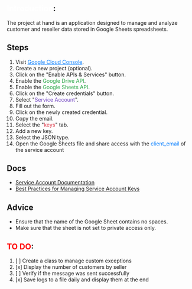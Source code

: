 
## <span style="color: #FFF;">Introduction</span>:
The project at hand is an application designed to manage and analyze customer and reseller data stored in Google Sheets spreadsheets. 

## Steps

1. Visit <a href="https://console.cloud.google.com/apis" style="color: #007bff;">Google Cloud Console</a>.
2. Create a new project (optional).
3. Click on the "Enable APIs & Services" button.
4. Enable the <span style="color: #28a745;">Google Drive API</span>.
5. Enable the <span style="color: #28a745;">Google Sheets API</span>.
6. Click on the "Create credentials" button.
7. Select "<span style="color: #6f42c1;">Service Account</span>".
8. Fill out the form.
9. Click on the newly created credential.
10. Copy the email.
11. Select the "<span style="color: #dc3545;">keys</span>" tab.
12. Add a new key.
13. Select the JSON type.
14. Open the Google Sheets file and share access with the <span style="color: #007bff;">client_email</span> of the service account


## Docs

- [Service Account Documentation](https://cloud.google.com/iam/docs/service-account-overview)
- [Best Practices for Managing Service Account Keys](https://cloud.google.com/iam/docs/best-practices-for-managing-service-account-keys)

## Advice

- Ensure that the name of the Google Sheet contains no spaces.
- Make sure that the sheet is not set to private access only.


## <span style="color: #FF0000;">TO DO</span>:
1. [ ] Create a class to manage custom exceptions
2. [x] Display the number of customers by seller
3. [ ] Verify if the message was sent successfully
4. [x] Save logs to a file daily and display them at the end